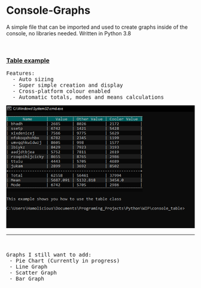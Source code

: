 # Console-Graphs
A simple file that can be imported and used to create graphs inside of the console, no libraries needed. Written in Python 3.8

<br>
<h3><a href="https://github.com/hamolicious/Console-Graphs/blob/master/table_example.py">Table example</a></h3>
<pre>
Features:
  - Auto sizing
  - Super simple creation and display
  - Cross-platform colour enabled
  - Automatic totals, modes and means calculations
</pre>
<img src="https://github.com/hamolicious/Console-Graphs/blob/master/Screenshots/table_exampe_screenshot.PNG?raw=true">
<hr>

<br>
<pre>
Graphs I still want to add:
 - Pie Chart (Currently in progress)
 - Line Graph
 - Scatter Graph
 - Bar Graph
</pre>





